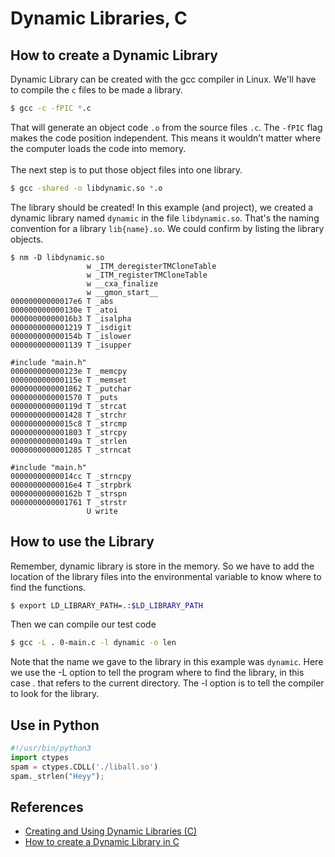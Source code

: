 # Dynamic Libraries, C
## How to create a Dynamic Library
Dynamic Library can be created with the gcc compiler in Linux. We'll have to compile the `c` files to be made a library.

```bash
$ gcc -c -fPIC *.c
```
That will generate an object code `.o` from the source files `.c`. The `-fPIC` flag makes the code position independent. This means it wouldn’t matter where the computer loads the code into memory.
<br><br>
The next step is to put those object files into one library.
```bash
$ gcc -shared -o libdynamic.so *.o
```
The library should be created! In this example (and project), we created a dynamic library named `dynamic` in the file `libdynamic.so`. That's the naming convention for a library `lib{name}.so`. We could confirm by listing the library objects.
```
$ nm -D libdynamic.so
                 w _ITM_deregisterTMCloneTable
                 w _ITM_registerTMCloneTable
                 w __cxa_finalize
                 w __gmon_start__
00000000000017e6 T _abs
000000000000130e T _atoi
00000000000016b3 T _isalpha
0000000000001219 T _isdigit
000000000000154b T _islower
0000000000001139 T _isupper

#include "main.h"
000000000000123e T _memcpy
000000000000115e T _memset
0000000000001862 T _putchar
0000000000001570 T _puts
000000000000119d T _strcat
0000000000001428 T _strchr
00000000000015c8 T _strcmp
0000000000001803 T _strcpy
000000000000149a T _strlen
0000000000001285 T _strncat

#include "main.h"
00000000000014cc T _strncpy
00000000000016e4 T _strpbrk
000000000000162b T _strspn
0000000000001761 T _strstr
                 U write
```

## How to use the Library
Remember, dynamic library is store in the memory. So we have to add the location of the library files into the environmental variable to know where to find the functions.
```bash
$ export LD_LIBRARY_PATH=.:$LD_LIBRARY_PATH
```
Then we can compile our test code
```bash
$ gcc -L . 0-main.c -l dynamic -o len
```
Note that the name we gave to the library in this example was `dynamic`. Here we use the -L option to tell the program where to find the library, in this case . that refers to the current directory. The -l option is to tell the compiler to look for the library.


## Use in Python
```python
#!/usr/bin/python3
import ctypes
spam = ctypes.CDLL('./liball.so')
spam._strlen("Heyy");
```

## References
 - [Creating and Using Dynamic Libraries (C)](https://medium.com/@The_Mad_Zaafa/creating-and-using-dynamic-libraries-c-a9d344822ed0)
- [How to create a Dynamic Library in C](https://medium.com/@kenneth.ca95/how-to-create-a-dynamic-library-in-c-baa473148d00)
